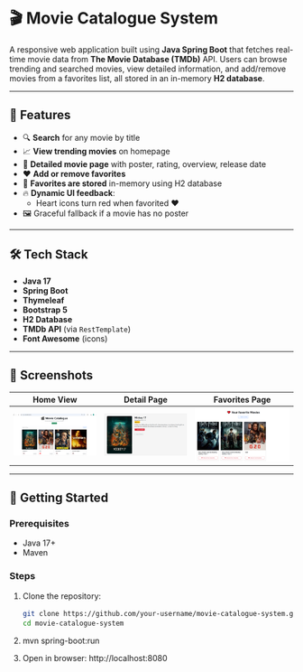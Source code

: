 # 🎬 Movie Catalogue System

A responsive web application built using **Java Spring Boot** that fetches real-time movie data from **The Movie Database (TMDb)** API. Users can browse trending and searched movies, view detailed information, and add/remove movies from a favorites list, all stored in an in-memory **H2 database**.

---

## 🚀 Features

- 🔍 **Search** for any movie by title
- 📈 **View trending movies** on homepage
- 📝 **Detailed movie page** with poster, rating, overview, release date
- ❤️ **Add or remove favorites**
- 🧠 **Favorites are stored** in-memory using H2 database
- 🔥 **Dynamic UI feedback**:
  - Heart icons turn red when favorited ❤️
- 🖼️ Graceful fallback if a movie has no poster

---

## 🛠️ Tech Stack

- **Java 17**
- **Spring Boot**
- **Thymeleaf**
- **Bootstrap 5**
- **H2 Database**
- **TMDb API** (via `RestTemplate`)
- **Font Awesome** (icons)

---

## 📸 Screenshots

| Home View | Detail Page | Favorites Page |
|-----------|-------------|----------------|
| ![home](screenshots/home.PNG) | ![details](screenshots/details.PNG) | ![favorites](screenshots/favorites.PNG) |

---

## 🧪 Getting Started

### Prerequisites

- Java 17+
- Maven

### Steps

1. Clone the repository:
   ```bash
   git clone https://github.com/your-username/movie-catalogue-system.git
   cd movie-catalogue-system

2. mvn spring-boot:run

3. Open in browser: http://localhost:8080



